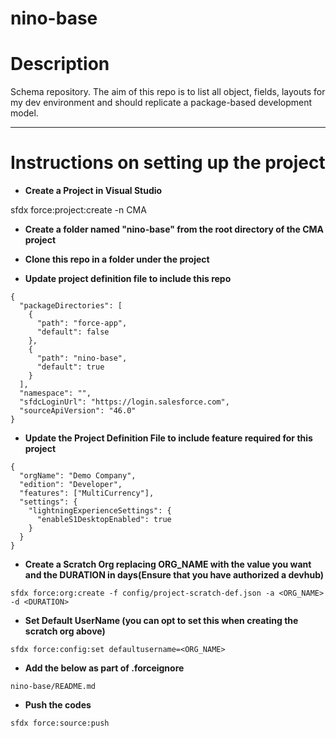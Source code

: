 # nino-base
# Description
Schema repository. The aim of this repo is to list all object, fields, layouts for my dev environment and should replicate a package-based development model.

---
# Instructions on setting up the project

- **Create a Project in Visual Studio** 

sfdx force:project:create -n CMA 

- **Create  a folder named "nino-base" from the root directory of the CMA project**

- **Clone this repo in a folder under the project**

- **Update project definition file to include this repo** 

```
{
  "packageDirectories": [
    {
      "path": "force-app",
      "default": false
    },
    {
      "path": "nino-base",
      "default": true
    }
  ],
  "namespace": "",
  "sfdcLoginUrl": "https://login.salesforce.com",
  "sourceApiVersion": "46.0"
}
```

- **Update the Project Definition File to include feature required for this project**

```
{
  "orgName": "Demo Company",
  "edition": "Developer",
  "features": ["MultiCurrency"],
  "settings": {
    "lightningExperienceSettings": {
      "enableS1DesktopEnabled": true
    }
  }
}
```

- **Create a Scratch Org replacing ORG_NAME with the value you want and the DURATION in days(Ensure that you have authorized a devhub)**

```
sfdx force:org:create -f config/project-scratch-def.json -a <ORG_NAME>  -d <DURATION>
```

- **Set Default UserName (you can opt to set this when creating the scratch org above)**

```
sfdx force:config:set defaultusername=<ORG_NAME>
```

- **Add the below as part of .forceignore**

```
nino-base/README.md
```

- **Push the codes**

```
sfdx force:source:push
```